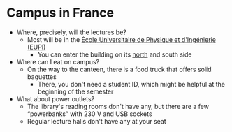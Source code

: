 # Campus in France

* Where, precisely, will the lectures be?
  * Most will be in the [École Universitaire de Physique et d'Ingénierie (EUPI)](https://maps.app.goo.gl/es8xHWgyTcfjRTJg6)
    * You can enter the building on its [north](https://maps.app.goo.gl/9s5f8CinVaoQ9QiM7) and south side
* Where can I eat on campus?
  * On the way to the canteen, there is a food truck that offers solid baguettes
    * There, you don't need a student ID, which might be helpful at the beginning of the semester
* What about power outlets?
  * The library's reading rooms don't have any, but there are a few “powerbanks” with 230 V and USB sockets
  * Regular lecture halls don't have any at your seat
